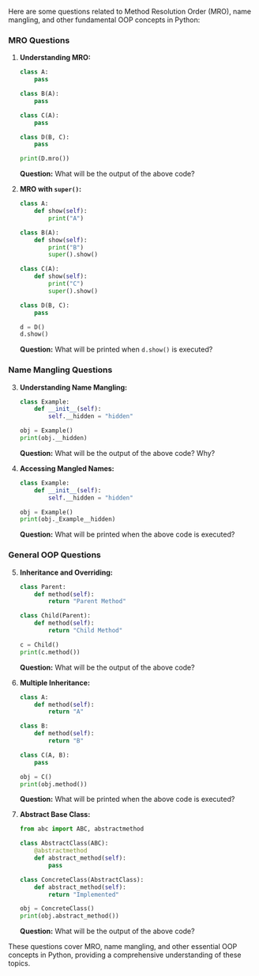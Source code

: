 Here are some questions related to Method Resolution Order (MRO), name mangling, and other fundamental OOP concepts in Python:

### MRO Questions

1. **Understanding MRO:**
   ```python
   class A:
       pass

   class B(A):
       pass

   class C(A):
       pass

   class D(B, C):
       pass

   print(D.mro())
   ```
   **Question:** What will be the output of the above code?

2. **MRO with `super()`:**
   ```python
   class A:
       def show(self):
           print("A")

   class B(A):
       def show(self):
           print("B")
           super().show()

   class C(A):
       def show(self):
           print("C")
           super().show()

   class D(B, C):
       pass

   d = D()
   d.show()
   ```
   **Question:** What will be printed when `d.show()` is executed?

### Name Mangling Questions

3. **Understanding Name Mangling:**
   ```python
   class Example:
       def __init__(self):
           self.__hidden = "hidden"

   obj = Example()
   print(obj.__hidden)
   ```
   **Question:** What will be the output of the above code? Why?

4. **Accessing Mangled Names:**
   ```python
   class Example:
       def __init__(self):
           self.__hidden = "hidden"

   obj = Example()
   print(obj._Example__hidden)
   ```
   **Question:** What will be printed when the above code is executed?

### General OOP Questions

5. **Inheritance and Overriding:**
   ```python
   class Parent:
       def method(self):
           return "Parent Method"

   class Child(Parent):
       def method(self):
           return "Child Method"

   c = Child()
   print(c.method())
   ```
   **Question:** What will be the output of the above code?

6. **Multiple Inheritance:**
   ```python
   class A:
       def method(self):
           return "A"

   class B:
       def method(self):
           return "B"

   class C(A, B):
       pass

   obj = C()
   print(obj.method())
   ```
   **Question:** What will be printed when the above code is executed?

7. **Abstract Base Class:**
   ```python
   from abc import ABC, abstractmethod

   class AbstractClass(ABC):
       @abstractmethod
       def abstract_method(self):
           pass

   class ConcreteClass(AbstractClass):
       def abstract_method(self):
           return "Implemented"

   obj = ConcreteClass()
   print(obj.abstract_method())
   ```
   **Question:** What will be the output of the above code?

These questions cover MRO, name mangling, and other essential OOP concepts in Python, providing a comprehensive understanding of these topics.